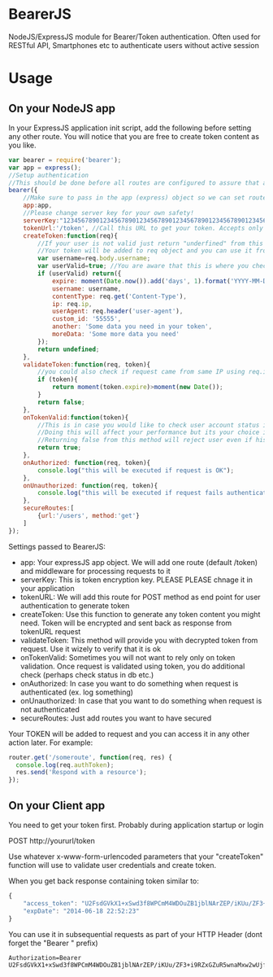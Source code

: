 BearerJS
========

NodeJS/ExpressJS module for Bearer/Token authentication.
Often used for RESTful API, Smartphones etc to authenticate users without active session

Usage
=====

On your NodeJS app
------------------
In your ExpressJS application init script, add the following before setting any other route. You will notice that you are free to create token content as you like.

```javascript
var bearer = require('bearer');
var app = express();
//Setup authentication
//This should be done before all routes are configured to assure that authorization will be first to execute
bearer({
    //Make sure to pass in the app (express) object so we can set routes
    app:app,
    //Please change server key for your own safety!
    serverKey:"12345678901234567890123456789012345678901234567890123456789012345678901234567890123456789012345678901234567890123456789012345678",
    tokenUrl:'/token', //Call this URL to get your token. Accepts only POST method
    createToken:function(req){
        //If your user is not valid just return "underfined" from this method.
        //Your token will be added to req object and you can use it from any method later
        var username=req.body.username;
        var userValid=true; //You are aware that this is where you check username/password in your DB, right!?
        if (userValid) return({
            expire: moment(Date.now()).add('days', 1).format('YYYY-MM-DD HH:mm:ss'),
            username: username,
            contentType: req.get('Content-Type'),
            ip: req.ip,
            userAgent: req.header('user-agent'),
            custom_id: '55555',
            another: 'Some data you need in your token',
            moreData: 'Some more data you need'
        });
        return undefined;
    },
    validateToken:function(req, token){
        //you could also check if request came from same IP using req.ip==token.ip for example
        if (token){
            return moment(token.expire)>moment(new Date());
        }
        return false;
    },
    onTokenValid:function(token){
        //This is in case you would like to check user account status in DB each time he attempts to do something.
        //Doing this will affect your performance but its your choice if you really need it
        //Returning false from this method will reject user even if his token is OK
        return true;
    },
    onAuthorized: function(req, token){
        console.log("this will be executed if request is OK");
    },
    onUnauthorized: function(req, token){
        console.log("this will be executed if request fails authentication");
    },
    secureRoutes:[
        {url:'/users', method:'get'}
    ]
});
```

Settings passed to BearerJS:
* app: Your expressJS app object. We will add one route (default /token) and middleware for processing requests to it
* serverKey: This is token encryption key. PLEASE PLEASE chnage it in your application
* tokenURL: We will add this route for POST method as end point for user authentication to generate token
* createToken: Use this function to generate any token content you might need. Token will be encrypted and sent back as response from tokenURL request
* validateToken: This method will provide you with decrypted token from request. Use it wizely to verify that it is ok
* onTokenValid: Sometimes you will not want to rely only on token validation. Once request is validated using token, you do additional check (perhaps check status in db etc.)
* onAuthorized: In case you want to do something when request is authenticated (ex. log something)
* onUnauthorized: In case that you want to do something when request is not authenticated
* secureRoutes: Just add routes you want to have secured

Your TOKEN will be added to request and you can access it in any other action later. For example:

```javascript
router.get('/someroute', function(req, res) {
  console.log(req.authToken);
  res.send('Respond with a resource');
});
```

On your Client app
------------------
You need to get your token first. Probably during application startup or login

POST http://yoururl/token

Use whatever x-www-form-urlencoded parameters that your "createToken" function will use to validate user credentials and create token.

When you get back response containing token similar to:
```javascript
{
    "access_token": "U2FsdGVkX1+xSwd3f8WPCmM4WDOuZB1jblNArZEP/iKUu/ZF3+i9RZxGZuR5wnaMxw2wUjf4KbNQMjLderxDSTro2W9r7dbadltV+W1PbX3KTm5hbz4XYCdS7E4rlEALaKIBNyFyaBF9j8R+OpHEnddehW6pOAMfRmPPMqpfe20iIqdm3og+KZEU75qPXKZN04+XZGJFKpv557km0iF2KIBsYl4BrdeinJE4fU5wjvZMdv/C8u/hfRfFZZAGv9RC9TfEdD1HDvEynvtzwESuxdiqCOu6KPM4QoFTLHEo8Aj40WyoYEMFYPJOMI2fycej9SR5CcR/RJJFU6Q+IfKJ6cZIijpPnF6oYDqI/XbQYBV2fCEO3oTJeNxhaYpZaVBbRqV+AKasIGMonBK3rSeiHlPu9wLkfa6vZbDPqhKmZrAE6JrO8oaJJqogbu4TXu37Jw2qRLd0Z9IdZQT9EjjJPUJTfSljbM5YS3mLTfn+pjQ=",
    "expDate": "2014-06-18 22:52:23"
}
```

You can use it in subsequential requests as part of your HTTP Header (dont forget the "Bearer " prefix)

```
Authorization=Bearer U2FsdGVkX1+xSwd3f8WPCmM4WDOuZB1jblNArZEP/iKUu/ZF3+i9RZxGZuR5wnaMxw2wUjf4KbNQMjLderxDSTro2W9r7dbadltV+W1PbX3KTm5hbz4XYCdS7E4rlEALaKIBNyFyaBF9j8R+OpHEnddehW6pOAMfRmPPMqpfe20iIqdm3og+KZEU75qPXKZN04+XZGJFKpv557km0iF2KIBsYl4BrdeinJE4fU5wjvZMdv/C8u/hfRfFZZAGv9RC9TfEdD1HDvEynvtzwESuxdiqCOu6KPM4QoFTLHEo8Aj40WyoYEMFYPJOMI2fycej9SR5CcR/RJJFU6Q+IfKJ6cZIijpPnF6oYDqI/XbQYBV2fCEO3oTJeNxhaYpZaVBbRqV+AKasIGMonBK3rSeiHlPu9wLkfa6vZbDPqhKmZrAE6JrO8oaJJqogbu4TXu37Jw2qRLd0Z9IdZQT9EjjJPUJTfSljbM5YS3mLTfn+pjQ=
```


